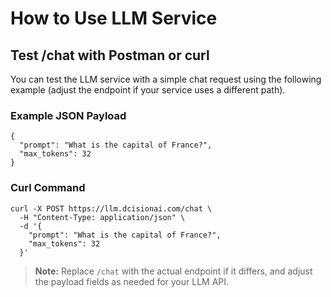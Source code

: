 # How to Use LLM Service

## Test /chat with Postman or curl

You can test the LLM service with a simple chat request using the following example (adjust the endpoint if your service uses a different path).

### Example JSON Payload

```
{
  "prompt": "What is the capital of France?",
  "max_tokens": 32
}
```

### Curl Command

```
curl -X POST https://llm.dcisionai.com/chat \
  -H "Content-Type: application/json" \
  -d '{
    "prompt": "What is the capital of France?",
    "max_tokens": 32
  }'
```

> **Note:** Replace `/chat` with the actual endpoint if it differs, and adjust the payload fields as needed for your LLM API. 